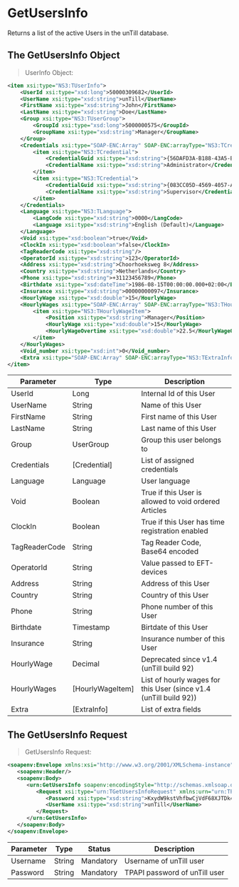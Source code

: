 # GetUsersInfo

Returns a list of the active Users in the unTill database.

## The GetUsersInfo Object

> UserInfo Object:

```xml
<item xsi:type="NS3:TUserInfo">
    <UserId xsi:type="xsd:long">50000309682</UserId>
    <UserName xsi:type="xsd:string">unTill</UserName>
    <FirstName xsi:type="xsd:string">John</FirstName>
    <LastName xsi:type="xsd:string">Doe</LastName>
    <Group xsi:type="NS3:TUserGroup">
        <GroupId xsi:type="xsd:long">5000000575</GroupId>
        <GroupName xsi:type="xsd:string">Manager</GroupName>
    </Group>
    <Credentials xsi:type="SOAP-ENC:Array" SOAP-ENC:arrayType="NS3:TCredential[2]">
        <item xsi:type="NS3:TCredential">
            <CredentialGuid xsi:type="xsd:string">{56DAFD3A-B188-43A5-B337-EFE84DB88C33}</CredentialGuid>
            <CredentialName xsi:type="xsd:string">Administrator</CredentialName>
        </item>
        <item xsi:type="NS3:TCredential">
            <CredentialGuid xsi:type="xsd:string">{083CC05D-4569-4057-AF67-1FEB7B352CB1}</CredentialGuid>
            <CredentialName xsi:type="xsd:string">Supervisor</CredentialName>
        </item>
    </Credentials>
    <Language xsi:type="NS3:TLanguage">
        <LangCode xsi:type="xsd:string">0000</LangCode>
        <Language xsi:type="xsd:string">English (Default)</Language>
    </Language>
    <Void xsi:type="xsd:boolean">true</Void>
    <ClockIn xsi:type="xsd:boolean">false</ClockIn>
    <TagReaderCode xsi:type="xsd:string"/>
    <OperatorId xsi:type="xsd:string">123</OperatorId>
    <Address xsi:type="xsd:string">Choorhoeksweg 8</Address>
    <Country xsi:type="xsd:string">Netherlands</Country>
    <Phone xsi:type="xsd:string">+31123456789</Phone>
    <Birthdate xsi:type="xsd:dateTime">1986-08-15T00:00:00.000+02:00</Birthdate>
    <Insurance xsi:type="xsd:string">00000000097</Insurance>
    <HourlyWage xsi:type="xsd:double">15</HourlyWage>
    <HourlyWages xsi:type="SOAP-ENC:Array" SOAP-ENC:arrayType="NS3:THourlyWageItem[1]">
        <item xsi:type="NS3:THourlyWageItem">
            <Position xsi:type="xsd:string">Manager</Position>
            <HourlyWage xsi:type="xsd:double">15</HourlyWage>
            <HourlyWageOvertime xsi:type="xsd:double">22.5</HourlyWageOvertime>
        </item>
    </HourlyWages>
    <Void_number xsi:type="xsd:int">0</Void_number>
    <Extra xsi:type="SOAP-ENC:Array" SOAP-ENC:arrayType="NS3:TExtraInfo[0]"/>
</item>
```

Parameter | Type | Description
----------| ---- | -----------
UserId | Long | Internal Id of this User
UserName | String | Name of this User
FirstName | String | First name of this User
LastName | String | Last name of this User
Group | UserGroup | Group this user belongs to
Credentials | [Credential] | List of assigned credentials
Language | Language | User language
Void | Boolean | True if this User is allowed to void ordered Articles
ClockIn | Boolean | True if this User has time registration enabled
TagReaderCode | String | Tag Reader Code, Base64 encoded
OperatorId | String | Value passed to EFT-devices
Address | String | Address of this User
Country | String | Country of this User
Phone | String | Phone number of this User
Birthdate | Timestamp | Birtdate of this User
Insurance | String | Insurance number of this User
HourlyWage | Decimal | Deprecated since v1.4 (unTill build 92)
HourlyWages | [HourlyWageItem] | List of hourly wages for this User (since v1.4 (unTill build 92))
Extra | [ExtraInfo] | List of extra fields

## The GetUsersInfo Request

> GetUsersInfo Request:

```xml
<soapenv:Envelope xmlns:xsi="http://www.w3.org/2001/XMLSchema-instance" xmlns:xsd="http://www.w3.org/2001/XMLSchema" xmlns:soapenv="http://schemas.xmlsoap.org/soap/envelope/" xmlns:urn="urn:TPAPIPosIntfU-ITPAPIPOS">
   <soapenv:Header/>
   <soapenv:Body>
      <urn:GetUsersInfo soapenv:encodingStyle="http://schemas.xmlsoap.org/soap/encoding/">
         <Request xsi:type="urn:TGetUsersInfoRequest" xmlns:urn="urn:TPAPIPosIntfU">
            <Password xsi:type="xsd:string">KxydW9kstVhfbwCjVdF68XJTDk4sKB</Password>
            <UserName xsi:type="xsd:string">unTill</UserName>
         </Request>
      </urn:GetUsersInfo>
   </soapenv:Body>
</soapenv:Envelope>
```

Parameter | Type | Status | Description
----------| ---- | -------| -----------
Username | String | Mandatory | Username of unTill user
Password | String | Mandatory | TPAPI password of unTill user
